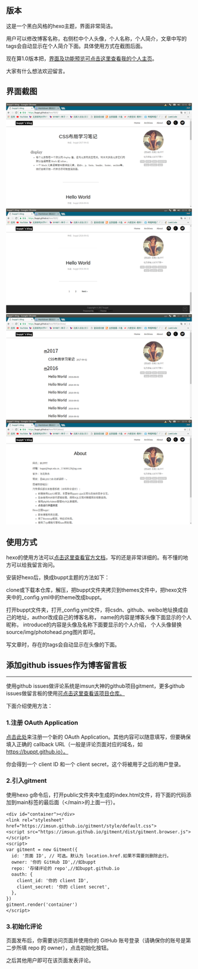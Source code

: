 ## 版本
这是一个黑白风格的hexo主题，界面非常简洁。

用户可以修改博客名称，右侧栏中个人头像，个人名称，个人简介，文章中写的tags会自动显示在个人简介下面。具体使用方式在截图后面。

现在算1.0版本把，<a href="https://buppt.github.io">界面及功能预览可点击这里查看我的个人主页</a>。

大家有什么想法欢迎留言。

## 界面截图
![界面预览图](screenshot/screenshot1.png)
![界面预览图](screenshot/screenshot2.png)
![界面预览图](screenshot/screenshot3.png)
![界面预览图](screenshot/screenshot4.png)

## 使用方式
hexo的使用方法可以<a href="https://hexo.io/zh-cn/docs/">点击这里查看官方文档</a>，写的还是非常详细的。有不懂的地方可以给我留言询问。

安装好hexo后，换成buppt主题的方法如下：

clone或下载本仓库，解压，把buppt文件夹拷贝到themes文件中，把hexo文件夹中的_config.yml中的theme改成buppt。

打开buppt文件夹，打开_config.yml文件，将csdn、github、weibo地址换成自己的地址，author改成自己的博客名称，
name的内容是博客头像下面显示的个人昵称，
introduce的内容是头像及名称下面要显示的个人介绍，
个人头像替换source/img/photohead.png图片即可。

写文章时，存在的tags会自动显示在头像的下面。
## 添加github issues作为博客留言板
---
使用github issues做评论系统是imsun大神的github项目gitment，更多github issues做留言板的使用<a href="https://github.com/imsun/gitment">可点击这里查看该项目仓库。</a>

下面介绍使用方法：
### 1.注册 OAuth Application
<a href="https://github.com/settings/applications/new">点击此处</a>来注册一个新的 OAuth Application。其他内容可以随意填写，但要确保填入正确的 callback URL（一般是评论页面对应的域名，如 https://buppt.github.io）。

你会得到一个 client ID 和一个 client secret，这个将被用于之后的用户登录。
### 2.引入gitment
使用hexo g命令后，打开public文件夹中生成的index.html文件，将下面的代码添加到main标签的最后面（&lt;/main&gt;的上面一行）。
```
<div id="container"></div>
<link rel="stylesheet" href="https://imsun.github.io/gitment/style/default.css">
<script src="https://imsun.github.io/gitment/dist/gitment.browser.js"></script>
<script>
var gitment = new Gitment({
  id: '页面 ID', // 可选。默认为 location.href.如果不需要则删除此行。
  owner: '你的 GitHub ID',//如buppt
  repo: '存储评论的 repo',//如buppt.github.io
  oauth: {
    client_id: '你的 client ID',
    client_secret: '你的 client secret',
  },
})
gitment.render('container')
</script>
```
### 3.初始化评论
页面发布后，你需要访问页面并使用你的 GitHub 账号登录（请确保你的账号是第二步所填 repo 的 owner），点击初始化按钮。

之后其他用户即可在该页面发表评论。
